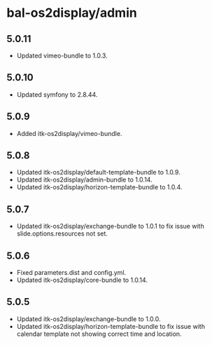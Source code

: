 # bal-os2display/admin

## 5.0.11

* Updated vimeo-bundle to 1.0.3.

## 5.0.10

* Updated symfony to 2.8.44.

## 5.0.9

* Added itk-os2display/vimeo-bundle.

## 5.0.8

* Updated itk-os2display/default-template-bundle to 1.0.9.
* Updated itk-os2display/admin-bundle to 1.0.14.
* Updated itk-os2display/horizon-template-bundle to 1.0.4.

## 5.0.7

* Updated itk-os2display/exchange-bundle to 1.0.1 to fix issue with slide.options.resources not set.

## 5.0.6

* Fixed parameters.dist and config.yml.
* Updated itk-os2display/core-bundle to 1.0.14.

## 5.0.5

* Updated itk-os2display/exchange-bundle to 1.0.0.
* Updated itk-os2display/horizon-template-bundle to fix issue with calendar template not showing correct time and location.

